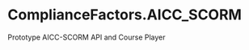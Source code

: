 ComplianceFactors.AICC_SCORM
============================

Prototype AICC-SCORM API and Course Player
